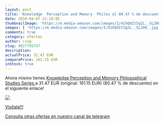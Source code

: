 ```yaml
---
layout: post
title: 'Knowledge  Perception and Memory  Philos al 80.47 % de descuento'
date: 2020-04-07 22:10:05
thumbnailImage: 'https://m.media-amazon.com/images/I/41hQdIt5g2L._SL200_.jpg'
images: [ 'https://m.media-amazon.com/images/I/41hQdIt5g2L._SL200_.jpg' ]
comments: true
category: ofertas
author: ring
slug: 9027705747
description:
actualPrice: 31.47 EUR
comparePrice: 161.15 EUR
inStock: true
---
```


Ahora mismo tienes [Knowledge  Perception and Memory  Philosophical Studies Series ](https://www.amazon.com/dp/9027705747/?tag=redken08-20) a 31.47 EUR (original: 161.15 EUR) (80.47 %  de descuento) en el siguiente enlace!

[![](https://m.media-amazon.com/images/I/41hQdIt5g2L._SL200_.jpg)](https://www.amazon.com/dp/9027705747/?tag=redken08-20)

[Visítala!!!](https://www.amazon.com/dp/9027705747/?tag=redken08-20)

[Consulta otras ofertas en nuestro canal de telegram](https://t.me/s/ofertas25)
